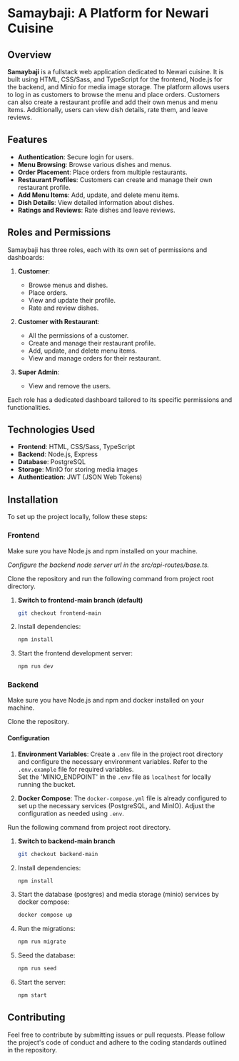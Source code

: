 # Samaybaji: A Platform for Newari Cuisine

## Overview

**Samaybaji** is a fullstack web application dedicated to Newari cuisine. It is built using HTML, CSS/Sass, and TypeScript for the frontend, Node.js for the backend, and Minio for media image storage. The platform allows users to log in as customers to browse the menu and place orders. Customers can also create a restaurant profile and add their own menus and menu items. Additionally, users can view dish details, rate them, and leave reviews.

## Features

- **Authentication**: Secure login for users.
- **Menu Browsing**: Browse various dishes and menus.
- **Order Placement**: Place orders from multiple restaurants.
- **Restaurant Profiles**: Customers can create and manage their own restaurant profile.
- **Add Menu Items**: Add, update, and delete menu items.
- **Dish Details**: View detailed information about dishes.
- **Ratings and Reviews**: Rate dishes and leave reviews.

## Roles and Permissions

Samaybaji has three roles, each with its own set of permissions and dashboards:

1. **Customer**:
   - Browse menus and dishes.
   - Place orders.
   - View and update their profile.
   - Rate and review dishes.

2. **Customer with Restaurant**:
   - All the permissions of a customer.
   - Create and manage their restaurant profile.
   - Add, update, and delete menu items.
   - View and manage orders for their restaurant.

3. **Super Admin**:
   - View and remove the users.

Each role has a dedicated dashboard tailored to its specific permissions and functionalities.

## Technologies Used

- **Frontend**: HTML, CSS/Sass, TypeScript
- **Backend**: Node.js, Express
- **Database**: PostgreSQL
- **Storage**: MinIO for storing media images
- **Authentication**: JWT (JSON Web Tokens)

## Installation

To set up the project locally, follow these steps:  
### Frontend
Make sure you have Node.js and npm installed on your machine.    

*Configure the backend node server url in the src/api-routes/base.ts.*

Clone the repository and run the following command from project root directory.
1. **Switch to frontend-main branch (default)**
   ```bash
   git checkout frontend-main
   ``` 
2. Install dependencies:

    ```bash
    npm install
    ```

3. Start the frontend development server:

    ```bash
    npm run dev
    ```

### Backend
Make sure you have Node.js and npm and docker installed on your machine.  

Clone the repository.

#### Configuration
1. **Environment Variables**: Create a `.env` file in the project root directory and configure the necessary environment variables. Refer to the `.env.example` file for required variables.  
Set the 'MINIO_ENDPOINT' in the `.env` file as `localhost` for locally running the bucket.

2. **Docker Compose**: The `docker-compose.yml` file is already configured to set up the necessary services (PostgreSQL, and MinIO). Adjust the configuration as needed using `.env`.


Run the following command from project root directory.
1. **Switch to backend-main branch**
   ```bash
   git checkout backend-main
   ``` 
2. Install dependencies:

    ```bash
    npm install
    ```

3. Start the database (postgres) and media storage (minio) services by docker compose:

    ```bash
    docker compose up
    ```
4. Run the migrations:

    ```bash
    npm run migrate
    ```
5. Seed the database:

    ```bash
    npm run seed
    ```
6. Start the server:

    ```bash
    npm start
    ```

## Contributing

Feel free to contribute by submitting issues or pull requests. Please follow the project's code of conduct and adhere to the coding standards outlined in the repository.
